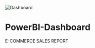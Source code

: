 ![Dashboard](https://user-images.githubusercontent.com/131746189/236425884-d18433b5-3539-4354-ba65-1b4d570942b2.png)
# PowerBI-Dashboard
E-COMMERCE SALES REPORT
